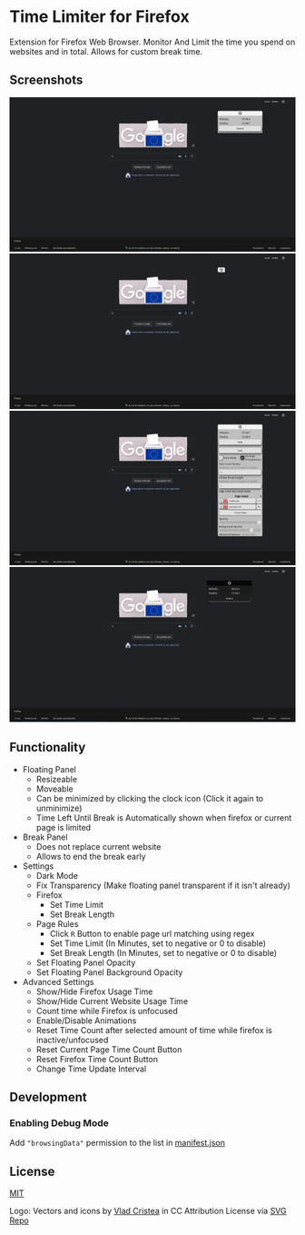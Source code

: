 # Time Limiter for Firefox

Extension for Firefox Web Browser. Monitor And Limit the time you spend on websites and in total. Allows for custom break time.

## Screenshots

<img alt="Default Screnshot" src="/Screenshots/Default.png">
<img alt="Minimized Screnshot" src="/Screenshots/Minimized.png">
<img alt="Extended Screnshot" src="/Screenshots/Extended.png">
<img alt="Dark Mode Screnshot" src="/Screenshots/Dark%20Mode.png">

## Functionality

- Floating Panel
  - Resizeable
  - Moveable
  - Can be minimized by clicking the clock icon (Click it again to unminimize)
  - Time Left Until Break is Automatically shown when firefox or current page is limited
- Break Panel
  - Does not replace current website
  - Allows to end the break early
- Settings
  - Dark Mode
  - Fix Transparency (Make floating panel transparent if it isn't already)
  - Firefox
    - Set Time Limit
    - Set Break Length
  - Page Rules
    - Click `R` Button to enable page url matching using regex
    - Set Time Limit (In Minutes, set to negative or 0 to disable)
    - Set Break Length (In Minutes, set to negative or 0 to disable)
  - Set Floating Panel Opacity
  - Set Floating Panel Background Opacity
- Advanced Settings
  - Show/Hide Firefox Usage Time
  - Show/Hide Current Website Usage Time
  - Count time while Firefox is unfocused
  - Enable/Disable Animations
  - Reset Time Count after selected amount of time while firefox is inactive/unfocused
  - Reset Current Page Time Count Button
  - Reset Firefox Time Count Button
  - Change Time Update Interval

## Development

### Enabling Debug Mode

Add `"browsingData"` permission to the list in [manifest.json](/src/manifest.json)

## License

[MIT](/LICENSE)

Logo: Vectors and icons by [Vlad Cristea](https://www.figma.com/@thevladc?ref=svgrepo.com) in CC Attribution License via [SVG Repo](https://www.svgrepo.com/)
